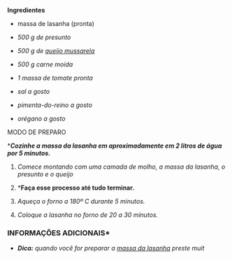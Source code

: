 **Ingredientes**

* massa de lasanha (pronta)

* *500 g de presunto*

* *500 g de [queijo mussarela](https://blog.tudogostoso.com.br/cardapios/palitos-de-mussarela-receita/)*

* *500 g carne moída*

* *1 massa de tomate pronta*

* *sal a gosto*

* *pimenta-do-reino a gosto*

* *orégano a gosto*

MODO DE PREPARO                                                                                        

 ******Cozinhe a massa da lasanha em aproximadamente em 2 litros de água por 5 minutos.*****

1. *Comece montando com uma camada de molho, a massa da lasanha, o presunto e o queijo*

2. *****Faça esse processo até tudo terminar.****

3. *Aqueça o forno a 180º C durante 5 minutos.*

4. *Coloque a lasanha no forno de 20 a 30 minutos.*

### INFORMAÇÕES ADICIONAIS*

* ***Dica:** quando você for preparar a [massa da lasanha](https://blog.tudogostoso.com.br/cardapios/receitas-com-massa-da-lasanha/) preste muit*
